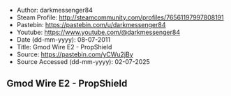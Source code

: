 - Author: darkmessenger84
- Steam Profile: http://steamcommunity.com/profiles/76561197997808191
- Pastebin: https://pastebin.com/u/darkmessenger84
- Youtube: https://www.youtube.com/@darkmessenger84
- Date (dd-mm-yyyy): 08-07-2011
- Title: Gmod Wire E2 - PropShield
- Source: https://pastebin.com/yCWu2jBy
- Source Accessed (dd-mm-yyyy): 02-07-2025

## Gmod Wire E2 - PropShield

